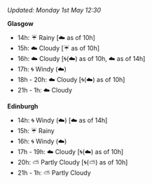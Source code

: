 *Updated: Monday 1st May 12:30*

**Glasgow**

* 14h: :umbrella: Rainy [:cloud: as of 10h]
* 15h: :cloud: Cloudy [:umbrella: as of 10h]
* 16h: :cloud: Cloudy [:cyclone:(:cloud:) as of 10h, :cloud: as of 14h]
* 17h: :cyclone: Windy (:cloud:)
* 18h - 20h: :cloud: Cloudy [:cyclone:(:cloud:) as of 10h]
* 21h - 1h: :cloud: Cloudy

**Edinburgh**

* 14h: :cyclone: Windy (:cloud:) [:cloud: as of 14h]
* 15h: :umbrella: Rainy
* 16h: :cyclone: Windy (:cloud:)
* 17h - 19h: :cloud: Cloudy [:cyclone:(:cloud:) as of 10h]
* 20h: :partly_sunny: Partly Cloudy [:cyclone:(:partly_sunny:) as of 10h]
* 21h - 1h: :partly_sunny: Partly Cloudy
